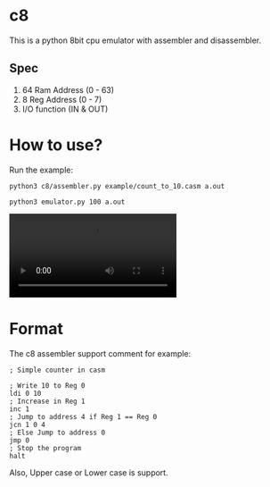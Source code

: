 # c8
This is a python 8bit cpu emulator with assembler and disassembler.

## Spec
1. 64 Ram Address (0 - 63)
2. 8 Reg Address (0 - 7)
3. I/O function (IN & OUT)

# How to use?
Run the example:

`python3 c8/assembler.py example/count_to_10.casm a.out`

`python3 emulator.py 100 a.out`

![](https://github.com/Jeremy-JYL/c8/blob/main/src/example.mov)

# Format
The c8 assembler support comment for example:

    ; Simple counter in casm

    ; Write 10 to Reg 0
    ldi 0 10
    ; Increase in Reg 1
    inc 1
    ; Jump to address 4 if Reg 1 == Reg 0
    jcn 1 0 4
    ; Else Jump to address 0
    jmp 0
    ; Stop the program
    halt

Also, Upper case or Lower case is support.

